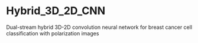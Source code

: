 # Hybrid_3D_2D_CNN
Dual-stream hybrid 3D-2D convolution neural network for breast cancer cell classification with polarization images
